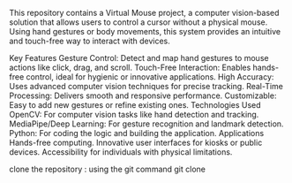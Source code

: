 This repository contains a Virtual Mouse project, a computer vision-based solution that allows users to control a cursor without a physical mouse. Using hand gestures or body movements, this system provides an intuitive and touch-free way to interact with devices.

Key Features
Gesture Control: Detect and map hand gestures to mouse actions like click, drag, and scroll.
Touch-Free Interaction: Enables hands-free control, ideal for hygienic or innovative applications.
High Accuracy: Uses advanced computer vision techniques for precise tracking.
Real-Time Processing: Delivers smooth and responsive performance.
Customizable: Easy to add new gestures or refine existing ones.
Technologies Used
OpenCV: For computer vision tasks like hand detection and tracking.
MediaPipe/Deep Learning: For gesture recognition and landmark detection.
Python: For coding the logic and building the application.
Applications
Hands-free computing.
Innovative user interfaces for kiosks or public devices.
Accessibility for individuals with physical limitations.

clone the repository : using the git command git clone <repository-url>
